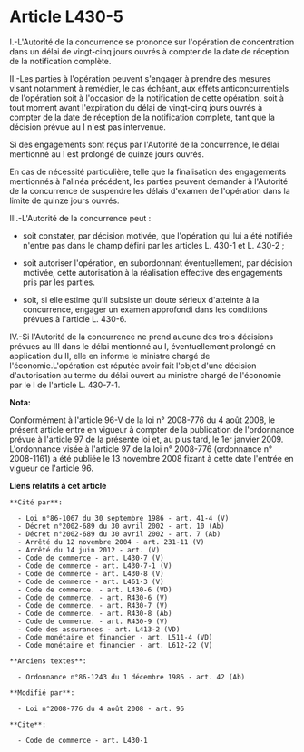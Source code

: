 # Article L430-5

I.-L'Autorité de la concurrence se prononce sur l'opération de concentration dans un délai de vingt-cinq jours ouvrés à
compter de la date de réception de la notification complète. 

II.-Les parties à l'opération peuvent s'engager à prendre des mesures visant notamment à remédier, le cas échéant, aux effets
anticoncurrentiels de l'opération soit à l'occasion de la notification de cette opération, soit à tout moment avant
l'expiration du délai de vingt-cinq jours ouvrés à compter de la date de réception de la notification complète, tant que la
décision prévue au I n'est pas intervenue. 

Si des engagements sont reçus par l'Autorité de la concurrence, le délai mentionné au I est prolongé de quinze jours ouvrés. 

En cas de nécessité particulière, telle que la finalisation des engagements mentionnés à l'alinéa précédent, les parties
peuvent demander à l'Autorité de la concurrence de suspendre les délais d'examen de l'opération dans la limite de quinze
jours ouvrés. 

III.-L'Autorité de la concurrence peut :

- soit constater, par décision motivée, que l'opération qui lui a été notifiée n'entre pas dans le champ défini par les
articles L. 430-1 et L. 430-2 ;

- soit autoriser l'opération, en subordonnant éventuellement, par décision motivée, cette autorisation à la réalisation
effective des engagements pris par les parties.

- soit, si elle estime qu'il subsiste un doute sérieux d'atteinte à la concurrence, engager un examen approfondi dans les
conditions prévues à l'article L. 430-6. 

IV.-Si l'Autorité de la concurrence ne prend aucune des trois décisions prévues au III dans le délai mentionné au I,
éventuellement prolongé en application du II, elle en informe le ministre chargé de l'économie.L'opération est réputée avoir
fait l'objet d'une décision d'autorisation au terme du délai ouvert au ministre chargé de l'économie par le I de l'article L.
430-7-1.

**Nota:**

Conformément à l'article 96-V de la loi n° 2008-776 du 4 août 2008, le présent article entre en vigueur à compter de la
publication de l'ordonnance prévue à l'article 97 de la présente loi et, au plus tard, le 1er janvier 2009. L'ordonnance
visée à l'article 97 de la loi n° 2008-776 (ordonnance n° 2008-1161) a été publiée le 13 novembre 2008 fixant à cette date
l'entrée en vigueur de l'article 96.

**Liens relatifs à cet article**

	**Cité par**:

	  - Loi n°86-1067 du 30 septembre 1986 - art. 41-4 (V)
	  - Décret n°2002-689 du 30 avril 2002 - art. 10 (Ab)
	  - Décret n°2002-689 du 30 avril 2002 - art. 7 (Ab)
	  - Arrêté du 12 novembre 2004 - art. 231-11 (V)
	  - Arrêté du 14 juin 2012 - art. (V)
	  - Code de commerce - art. L430-7 (V)
	  - Code de commerce - art. L430-7-1 (V)
	  - Code de commerce - art. L430-8 (V)
	  - Code de commerce - art. L461-3 (V)
	  - Code de commerce. - art. L430-6 (VD)
	  - Code de commerce. - art. R430-6 (V)
	  - Code de commerce. - art. R430-7 (V)
	  - Code de commerce. - art. R430-8 (Ab)
	  - Code de commerce. - art. R430-9 (V)
	  - Code des assurances - art. L413-2 (VD)
	  - Code monétaire et financier - art. L511-4 (VD)
	  - Code monétaire et financier - art. L612-22 (V)

	**Anciens textes**:

	  - Ordonnance n°86-1243 du 1 décembre 1986 - art. 42 (Ab)

	**Modifié par**:

	  - Loi n°2008-776 du 4 août 2008 - art. 96

	**Cite**:

	  - Code de commerce - art. L430-1
